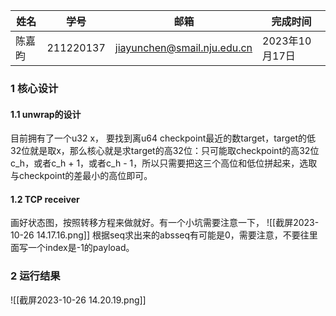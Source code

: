 | 姓名 | 学号  | 邮箱  | 完成时间  |
|------|---|---|---|
|   陈嘉昀   | 211220137  | jiayunchen@smail.nju.edu.cn | 2023年10月17日  |

### 1 核心设计
#### 1.1 unwrap的设计
目前拥有了一个u32 x， 要找到离u64 checkpoint最近的数target，target的低32位就是取x，那么核心就是求target的高32位：只可能取checkpoint的高32位c_h，或者c_h + 1，或者c_h - 1，所以只需要把这三个高位和低位拼起来，选取与checkpoint的差最小的高位即可。

#### 1.2 TCP receiver
画好状态图，按照转移方程来做就好。有一个小坑需要注意一下，
![[截屏2023-10-26 14.17.16.png]]
根据seq求出来的absseq有可能是0，需要注意，不要往里面写一个index是-1的payload。
### 2 运行结果
![[截屏2023-10-26 14.20.19.png]]

